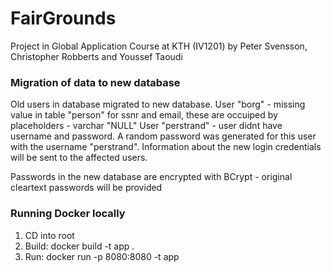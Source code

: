 # FairGrounds  
Project in Global Application Course at KTH (IV1201) by Peter Svensson, Christopher Robberts and Youssef Taoudi

### Migration of data to new database
Old users in database migrated to new database.
User "borg" - missing value in table "person" for ssnr and email, these are occuiped by placeholders - varchar "NULL"
User "perstrand" - user didnt have username and password. A random password was generated for this user with the username "perstrand". Information about the new login credentials will be sent to the affected users.

Passwords in the new database are encrypted with BCrypt - original cleartext passwords will be provided

### Running Docker locally
1. CD into root
2. Build:
docker build -t app .
3. Run:
docker run -p 8080:8080 -t app

